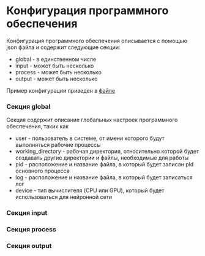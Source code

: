 # Конфигурация программного обеспечения
Конфигурация программного обеспечения описывается с помощью json файла и содержит следующие секции:
* global - в единственном числе
* input - может быть несколько
* process - может быть несколько
* output - может быть несколько

Пример конфигурации приведен в [файле](https://github.com/RinatFatkhullin/objrecon/blob/develop/config.json) 

### Секция global
Секция содержит описание глобальных настроек программного обеспечения, таких как
- user - пользователь в системе, от имени которого будут выполняться рабочие процессы
- working_directory - рабочая директория, относительно которой будет создавать другие директории и файлы, необходимые для работы
- pid - расположение и название файла, в который будет записан pid основного процесса
- log - расположение и название файла, в который будет записаться лог
- device - тип вычислителя (CPU или GPU), который будет использоваться для нейронной сети

### Секция input
### Секция process
### Секция output
